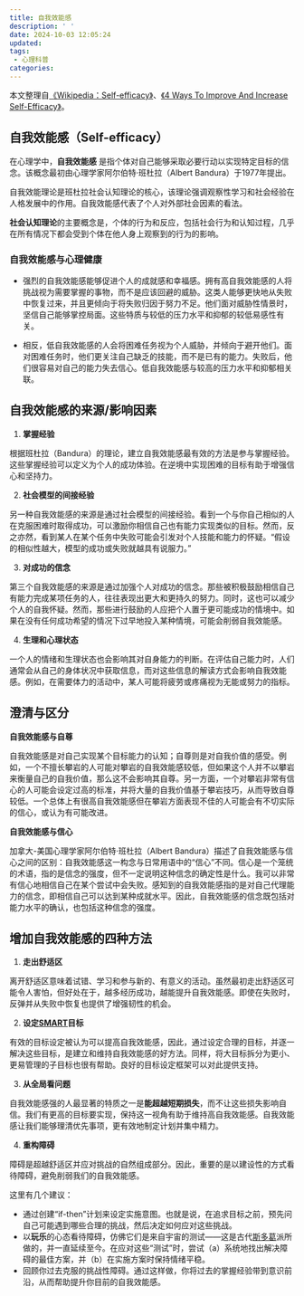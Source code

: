 ```yaml
---
title: 自我效能感
description: ' '
date: 2024-10-03 12:05:24
updated:
tags:
 - 心理科普
categories:
---
```

本文整理自[《Wikipedia：Self-efficacy》](https://en.wikipedia.org/wiki/Self-efficacy)、[《4 Ways To Improve And Increase Self-Efficacy》](https://positivepsychology.com/3-ways-build-self-efficacy/)。

## 自我效能感（Self-efficacy）

在心理学中，**自我效能感** 是指个体对自己能够采取必要行动以实现特定目标的信念。该概念最初由心理学家阿尔伯特·班杜拉（Albert Bandura）于1977年提出。

自我效能理论是班杜拉社会认知理论的核心，该理论强调观察性学习和社会经验在人格发展中的作用。自我效能感代表了个人对外部社会因素的看法。

**社会认知理论**的主要概念是，个体的行为和反应，包括社会行为和认知过程，几乎在所有情况下都会受到个体在他人身上观察到的行为的影响。


### 自我效能感与心理健康

* 强烈的自我效能感能够促进个人的成就感和幸福感。拥有高自我效能感的人将挑战视为需要掌握的事物，而不是应该回避的威胁。这类人能够更快地从失败中恢复过来，并且更倾向于将失败归因于努力不足。他们面对威胁性情景时，坚信自己能够掌控局面。这些特质与较低的压力水平和抑郁的较低易感性有关。

* 相反，低自我效能感的人会将困难任务视为个人威胁，并倾向于避开他们。面对困难任务时，他们更关注自己缺乏的技能，而不是已有的能力。失败后，他们很容易对自己的能力失去信心。低自我效能感与较高的压力水平和抑郁相关联。

## 自我效能感的来源/影响因素

 1. **掌握经验**
 
根据班杜拉（Bandura）的理论，建立自我效能感最有效的方法是参与掌握经验。这些掌握经验可以定义为个人的成功体验。在逆境中实现困难的目标有助于增强信心和坚持力。

 2. **社会模型的间接经验**
 
另一种自我效能感的来源是通过社会模型的间接经验。看到一个与你自己相似的人在克服困难时取得成功，可以激励你相信自己也有能力实现类似的目标。然而，反之亦然，看到某人在某个任务中失败可能会引发对个人技能和能力的怀疑。“假设的相似性越大，模型的成功或失败就越具有说服力。”

 3. **对成功的信念** 
 
第三个自我效能感的来源是通过加强个人对成功的信念。那些被积极鼓励相信自己有能力完成某项任务的人，往往表现出更大和更持久的努力。同时，这也可以减少个人的自我怀疑。然而，那些进行鼓励的人应把个人置于更可能成功的情境中。如果在没有任何成功希望的情况下过早地投入某种情境，可能会削弱自我效能感。

 4. **生理和心理状态**  

一个人的情绪和生理状态也会影响其对自身能力的判断。在评估自己能力时，人们通常会从自己的身体状况中获取信息，而对这些信息的解读方式会影响自我效能感。例如，在需要体力的活动中，某人可能将疲劳或疼痛视为无能或努力的指标。

## 澄清与区分 

**自我效能感与自尊**

自我效能感是对自己实现某个目标能力的认知；自尊则是对自我价值的感受。例如，一个不擅长攀岩的人可能对攀岩的自我效能感较低，但如果这个人并不以攀岩来衡量自己的自我价值，那么这不会影响其自尊。另一方面，一个对攀岩非常有信心的人可能会设定过高的标准，并将大量的自我价值基于攀岩技巧，从而导致自尊较低。一个总体上有很高自我效能感但在攀岩方面表现不佳的人可能会有不切实际的信心，或认为有可能改进。

**自我效能感与信心**

加拿大-美国心理学家阿尔伯特·班杜拉（Albert Bandura）描述了自我效能感与信心之间的区别：自我效能感这一构念与日常用语中的“信心”不同。信心是一个笼统的术语，指的是信念的强度，但不一定说明这种信念的确定性是什么。我可以非常有信心地相信自己在某个尝试中会失败。感知到的自我效能感指的是对自己代理能力的信念，即相信自己可以达到某种成就水平。因此，自我效能感的信念既包括对能力水平的确认，也包括这种信念的强度。

## 增加自我效能感的四种方法

1. **走出舒适区**  

离开舒适区意味着试错、学习和参与新的、有意义的活动。虽然最初走出舒适区可能令人害怕，但好处在于，越多经历成功，越能提升自我效能感。即使在失败时，反弹并从失败中恢复也提供了增强韧性的机会。

2. **设定[SMART](https://en.wikipedia.org/wiki/SMART_criteria)目标**
  
有效的目标设定被认为可以提高自我效能感，因此，通过设定合理的目标，并逐一解决这些目标，是建立和维持自我效能感的好方法。同样，将大目标拆分为更小、更易管理的子目标也很有帮助。良好的目标设定框架可以对此提供支持。

3. **从全局看问题**  

自我效能感强的人最显著的特质之一是**能超越短期损失**，而不让这些损失影响自信。我们有更高的目标要实现，保持这一视角有助于维持高自我效能感。自我效能感让我们能够理清优先事项，更有效地制定计划并集中精力。

4. **重构障碍**  

障碍是超越舒适区并应对挑战的自然组成部分。因此，重要的是以建设性的方式看待障碍，避免削弱我们的自我效能感。

   这里有几个建议：
   - 通过创建“if-then”计划来设定实施意图。也就是说，在追求目标之前，预先问自己可能遇到哪些合理的挑战，然后决定如何应对这些挑战。
   - 以**玩乐**的心态看待障碍，仿佛它们是来自宇宙的测试——这是古代[斯多葛](https://en.wikipedia.org/wiki/Stoicism)派所做的，并一直延续至今。在应对这些“测试”时，尝试（a）系统地找出解决障碍的最佳方案，并（b）在实施方案时保持情绪平稳。
   - 回顾你过去克服的挑战性障碍。通过这样做，你将过去的掌握经验带到意识前沿，从而帮助提升你目前的自我效能感。